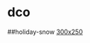 # dco

##holiday-snow
[300x250](https://prodriguez-dev.github.io/dco/holiday-snow/300x250/index.html)